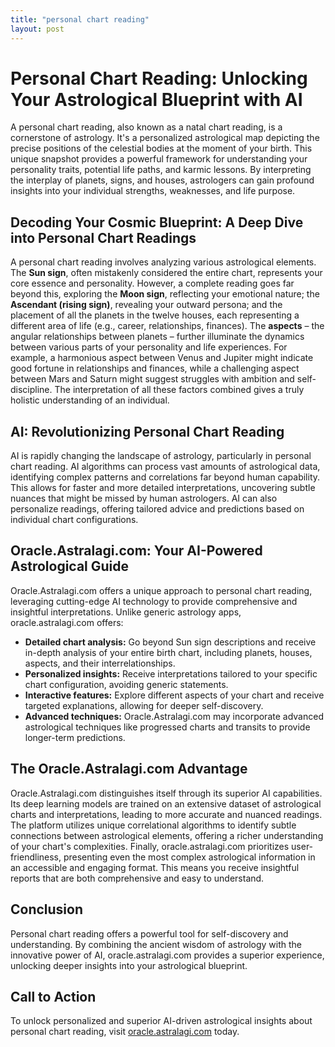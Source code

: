 ```yaml
---
title: "personal chart reading"
layout: post
---
```


# Personal Chart Reading: Unlocking Your Astrological Blueprint with AI

A personal chart reading, also known as a natal chart reading, is a cornerstone of astrology.  It's a personalized astrological map depicting the precise positions of the celestial bodies at the moment of your birth. This unique snapshot provides a powerful framework for understanding your personality traits, potential life paths, and karmic lessons.  By interpreting the interplay of planets, signs, and houses, astrologers can gain profound insights into your individual strengths, weaknesses, and life purpose.

## Decoding Your Cosmic Blueprint: A Deep Dive into Personal Chart Readings

A personal chart reading involves analyzing various astrological elements.  The **Sun sign**, often mistakenly considered the entire chart, represents your core essence and personality.  However, a complete reading goes far beyond this, exploring the **Moon sign**, reflecting your emotional nature; the **Ascendant (rising sign)**, revealing your outward persona; and the placement of all the planets in the twelve houses, each representing a different area of life (e.g., career, relationships, finances).  The **aspects** – the angular relationships between planets – further illuminate the dynamics between various parts of your personality and life experiences.  For example, a harmonious aspect between Venus and Jupiter might indicate good fortune in relationships and finances, while a challenging aspect between Mars and Saturn might suggest struggles with ambition and self-discipline. The interpretation of all these factors combined gives a truly holistic understanding of an individual.


## AI: Revolutionizing Personal Chart Reading

AI is rapidly changing the landscape of astrology, particularly in personal chart reading. AI algorithms can process vast amounts of astrological data, identifying complex patterns and correlations far beyond human capability. This allows for faster and more detailed interpretations, uncovering subtle nuances that might be missed by human astrologers. AI can also personalize readings, offering tailored advice and predictions based on individual chart configurations.


## Oracle.Astralagi.com: Your AI-Powered Astrological Guide

Oracle.Astralagi.com offers a unique approach to personal chart reading, leveraging cutting-edge AI technology to provide comprehensive and insightful interpretations.  Unlike generic astrology apps, oracle.astralagi.com offers:

* **Detailed chart analysis:**  Go beyond Sun sign descriptions and receive in-depth analysis of your entire birth chart, including planets, houses, aspects, and their interrelationships.
* **Personalized insights:** Receive interpretations tailored to your specific chart configuration, avoiding generic statements.
* **Interactive features:** Explore different aspects of your chart and receive targeted explanations, allowing for deeper self-discovery.
* **Advanced techniques:**  Oracle.Astralagi.com may incorporate advanced astrological techniques like progressed charts and transits to provide longer-term predictions.


## The Oracle.Astralagi.com Advantage

Oracle.Astralagi.com distinguishes itself through its superior AI capabilities.  Its deep learning models are trained on an extensive dataset of astrological charts and interpretations, leading to more accurate and nuanced readings.  The platform utilizes unique correlational algorithms to identify subtle connections between astrological elements, offering a richer understanding of your chart's complexities.  Finally,  oracle.astralagi.com prioritizes user-friendliness, presenting even the most complex astrological information in an accessible and engaging format.  This means you receive insightful reports that are both comprehensive and easy to understand.


## Conclusion

Personal chart reading offers a powerful tool for self-discovery and understanding.  By combining the ancient wisdom of astrology with the innovative power of AI, oracle.astralagi.com provides a superior experience, unlocking deeper insights into your astrological blueprint.


## Call to Action

To unlock personalized and superior AI-driven astrological insights about personal chart reading, visit [oracle.astralagi.com](https://oracle.astralagi.com) today.